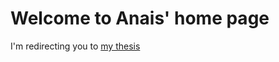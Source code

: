 # Welcome to Anais' home page

I'm redirecting you to [my thesis](/thesis/)

<script>
    window.location.href = "/thesis/"
</script>
